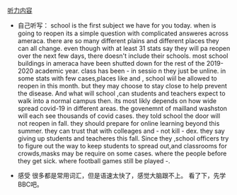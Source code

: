 [听力内容](https://www.bilibili.com/video/BV1jQ4y1N7kZ?p=1)

- 自己听写：
school is the first subject we have for you today.
when is going to reopen its a simple question with complicated answeres across ameraca.
there are so many different plains and different places they can all change.
even though with at least 31 stats say they will pa reopen over the next few days, there doesn't include their schools.
most school buildings in ameraca have been shutted down for the rest of the 2019-2020 academic year.
class has been  - in sessio n they just be unline.
in some stats with few cases,places like and ,
school wiil be allowed to reopen in this month.
but they may choose to stay close to help prevent the disease. 
And what will school ,can students and teachers expect to walk into a normal campus then.
its most likly depends on how wide spread covid-19 in different areas. the govenemnt of mailland washston will each see thousands of covid cases.
they told school the door will not reopen in fall.
they should prepare for online learning beyond this summer.
they can trust that with colleages and - not kill - 
dex. they say giving up students and teacheres this fall.
Since they ,school officers try to figure out the way to keep students to spread out,and classrooms for crowds,masks may be require on some cases.
where the people before they get sick. 
where football games still be played -.

- 感受
很多都是常用词汇，但是语速太快了，感觉大脑跟不上。
看了下，先学BBC吧。
